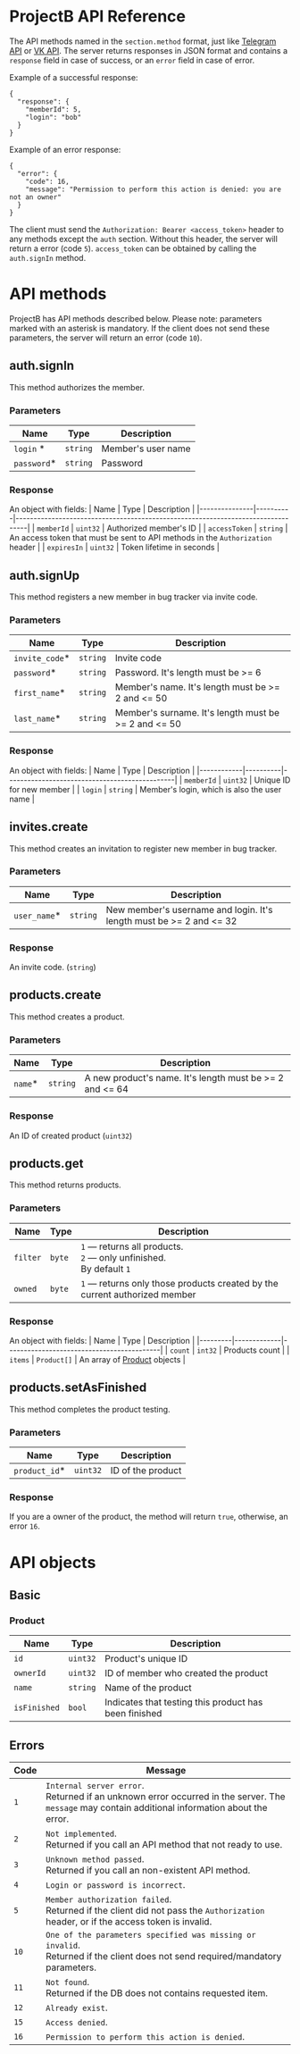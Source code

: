 # ProjectB API Reference

The API methods named in the `section.method` format, just like [Telegram API](https://core.telegram.org/methods) or [VK API](https://dev.vk.com/en/method). The server returns responses in JSON format and contains a `response` field in case of success, or an `error` field in case of error.

Example of a successful response:
```
{
  "response": {
    "memberId": 5,
    "login": "bob"
  }
}
```

Example of an error response:
```
{
  "error": {
    "code": 16,
    "message": "Permission to perform this action is denied: you are not an owner"
  }
}
```

The client must send the `Authorization: Bearer <access_token>` header to any methods except the `auth` section. Without this header, the server will return a error (code `5`). `access_token` can be obtained by calling the `auth.signIn` method.

# API methods
ProjectB has API methods described below. Please note: parameters marked with an asterisk is mandatory. If the client does not send these parameters, the server will return an error (code `10`).

## auth.signIn
This method authorizes the member. 

### Parameters
| Name        | Type    | Description                  | 
|-------------|---------|------------------------------|
| `login` *   | `string`| Member's user name           |
| `password`* | `string`| Password                     |

### Response
An object with fields:
| Name          | Type     | Description                                                                     | 
|---------------|----------|---------------------------------------------------------------------------------|
| `memberId`    | `uint32` | Authorized member's ID                                                          |
| `accessToken` | `string` | An access token that must be sent to API methods in the `Authorization` header  |
| `expiresIn`   | `uint32` | Token lifetime in seconds                                                       |

## auth.signUp
This method registers a new member in bug tracker via invite code.

### Parameters
| Name            | Type    | Description                                            | 
|-----------------|---------|--------------------------------------------------------|
| `invite_code`*  | `string`| Invite code                                            |
| `password`*     | `string`| Password. It's length must be >= 6                     |
| `first_name`*   | `string`| Member's name. It's length must be >= 2 and <= 50      |
| `last_name`*    | `string`| Member's surname. It's length must be >= 2 and <= 50   |

### Response
An object with fields:
| Name       | Type     | Description                                   | 
|------------|----------|-----------------------------------------------|
| `memberId` | `uint32` | Unique ID for new member                      |
| `login`    | `string` | Member's login, which is also the user name   |

## invites.create
This method creates an invitation to register new member in bug tracker.

### Parameters
| Name         | Type     | Description                                                         | 
|--------------|----------|---------------------------------------------------------------------|
| `user_name`* | `string` | New member's username and login. It's length must be >= 2 and <= 32 |

### Response
An invite code. (`string`)

## products.create
This method creates a product.

### Parameters
| Name     | Type     | Description                                              | 
|----------|----------|----------------------------------------------------------|
| `name`*  | `string` | A new product's name. It's length must be >= 2 and <= 64 |

### Response
An ID of created product (`uint32`)

## products.get
This method returns products.

### Parameters
| Name      | Type   | Description                                                                | 
|-----------|--------|----------------------------------------------------------------------------|
| `filter`  | `byte` | `1` — returns all products.<br>`2` — only unfinished.<br>By default `1`    |
| `owned`   | `byte` | `1` — returns only those products created by the current authorized member |

### Response
An object with fields:
| Name    | Type        | Description                               | 
|---------|-------------|-------------------------------------------|
| `count` | `int32`     | Products count                            |
| `items` | `Product[]` | An array of [Product](#Product) objects   |

## products.setAsFinished
This method completes the product testing.

### Parameters
| Name          | Type     | Description       | 
|---------------|----------|-------------------|
| `product_id`* | `uint32` | ID of the product |

### Response
If you are a owner of the product, the method will return `true`, otherwise, an error `16`.

# API objects

## Basic

### Product
| Name         | Type     | Description                                           | 
|--------------|----------|-------------------------------------------------------|
| `id`         | `uint32` | Product's unique ID                                   |
| `ownerId`    | `uint32` | ID of member who created the product                  |
| `name`       | `string` | Name of the product                                   |
| `isFinished` | `bool`   | Indicates that testing this product has been finished |

## Errors
| Code  |  Message                                                                                                                                            | 
|-------|-----------------------------------------------------------------------------------------------------------------------------------------------------|
| `1`   |  `Internal server error`.<br>Returned if an unknown error occurred in the server. The `message` may contain additional information about the error. |
| `2`   |  `Not implemented`.<br>Returned if you call an API method that not ready to use.                                                                    |
| `3`   |  `Unknown method passed`.<br>Returned if you call an non-existent API method.                                                                       |
| `4`   |  `Login or password is incorrect`.                                                                                                                  |
| `5`   |  `Member authorization failed`.<br>Returned if the client did not pass the `Authorization` header, or if the access token is invalid.               |
| `10`  |  `One of the parameters specified was missing or invalid`.<br>Returned if the client does not send required/mandatory parameters.                   |
| `11`  |  `Not found`.<br>Returned if the DB does not contains requested item.                                                                               |
| `12`  |  `Already exist`.                                                                                                                                   |
| `15`  |  `Access denied`.                                                                                                                                   |
| `16`  |  `Permission to perform this action is denied`.                                                                                                     |